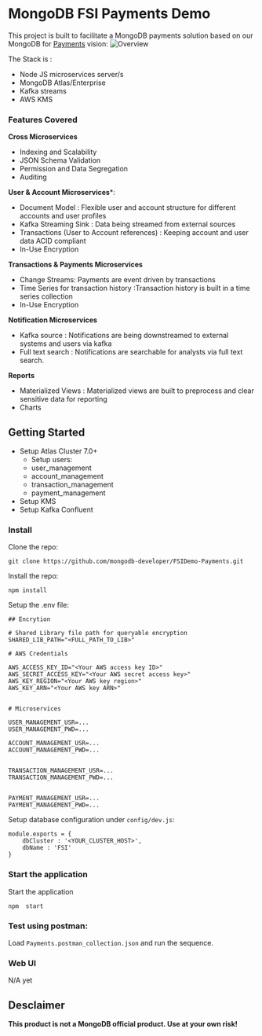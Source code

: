 # MongoDB FSI Payments Demo

This project is built to facilitate a MongoDB payments solution based on our MongoDB for [Payments](https://www.mongodb.com/use-cases/payments) vision:
![Overview](https://webimages.mongodb.com/_com_assets/cms/llcgrv7qgszjis2h7-image2.png?auto=format%252Ccompress)

The Stack is :
- Node JS microservices server/s
- MongoDB Atlas/Enterprise
- Kafka streams
- AWS KMS

### Features Covered

**Cross Microservices** 
- Indexing and Scalability
- JSON Schema Validation
- Permission and Data Segregation
- Auditing 


**User & Account Microservices***:
- Document Model : Flexible user and account structure for different accounts and user profiles 
- Kafka Streaming Sink : Data being streamed from external sources
- Transactions (User to Account references) : Keeping account and user data ACID compliant
- In-Use Encryption


**Transactions & Payments Microservices**
- Change Streams: Payments are event driven by transactions
- Time Series for transaction history :Transaction history is built in a time series collection
- In-Use Encryption

**Notification Microservices**
- Kafka source : Notifications are being downstreamed to external systems and users via kafka
- Full text search : Notifications are searchable for analysts via full text search.

**Reports**
- Materialized Views : Materialized views are built to preprocess and clear sensitive data for reporting
- Charts


## Getting Started

- Setup Atlas Cluster 7.0+
    - Setup users:
    - user_management
    - account_management 
    - transaction_management
    - payment_management
- Setup KMS
- Setup Kafka Confluent

### Install

Clone the repo:
```
git clone https://github.com/mongodb-developer/FSIDemo-Payments.git
```

Install the repo:
```
npm install
```

Setup the .env file:
```
## Encrytion

# Shared Library file path for queryable encryption
SHARED_LIB_PATH="<FULL_PATH_TO_LIB>"

# AWS Credentials

AWS_ACCESS_KEY_ID="<Your AWS access key ID>"
AWS_SECRET_ACCESS_KEY="<Your AWS secret access key>"
AWS_KEY_REGION="<Your AWS key region>"
AWS_KEY_ARN="<Your AWS key ARN>"


# Microservices

USER_MANAGEMENT_USR=...
USER_MANAGEMENT_PWD=...

ACCOUNT_MANAGEMENT_USR=...
ACCOUNT_MANAGEMENT_PWD=...


TRANSACTION_MANAGEMENT_USR=...
TRANSACTION_MANAGEMENT_PWD=...


PAYMENT_MANAGEMENT_USR=...
PAYMENT_MANAGEMENT_PWD=...

```

Setup database configuration under `config/dev.js`:
```
module.exports = {
    dbCluster : '<YOUR_CLUSTER_HOST>',
    dbName : 'FSI'
}

```

### Start the application

Start the application
```
npm  start
```


### Test using postman:
 
Load `Payments.postman_collection.json` and run the sequence.

### Web UI

N/A yet

## Desclaimer

**This product is not a MongoDB official product. Use at your own risk!**

